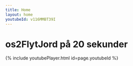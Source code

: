 ```yaml
---
title: Home
layout: home
youtubeId: v116MMBT39I
---
```

# os2FlytJord på 20 sekunder
{% include youtubePlayer.html id=page.youtubeId %}
